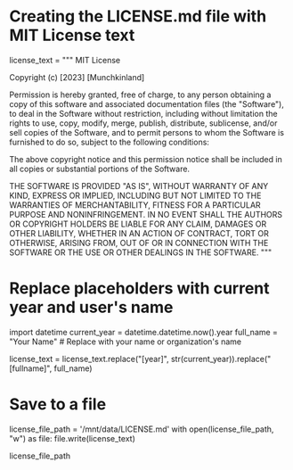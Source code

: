 # Creating the LICENSE.md file with MIT License text

license_text = """
MIT License

Copyright (c) [2023] [Munchkinland]

Permission is hereby granted, free of charge, to any person obtaining a copy
of this software and associated documentation files (the "Software"), to deal
in the Software without restriction, including without limitation the rights
to use, copy, modify, merge, publish, distribute, sublicense, and/or sell
copies of the Software, and to permit persons to whom the Software is
furnished to do so, subject to the following conditions:

The above copyright notice and this permission notice shall be included in all
copies or substantial portions of the Software.

THE SOFTWARE IS PROVIDED "AS IS", WITHOUT WARRANTY OF ANY KIND, EXPRESS OR
IMPLIED, INCLUDING BUT NOT LIMITED TO THE WARRANTIES OF MERCHANTABILITY,
FITNESS FOR A PARTICULAR PURPOSE AND NONINFRINGEMENT. IN NO EVENT SHALL THE
AUTHORS OR COPYRIGHT HOLDERS BE LIABLE FOR ANY CLAIM, DAMAGES OR OTHER
LIABILITY, WHETHER IN AN ACTION OF CONTRACT, TORT OR OTHERWISE, ARISING FROM,
OUT OF OR IN CONNECTION WITH THE SOFTWARE OR THE USE OR OTHER DEALINGS IN THE
SOFTWARE.
"""

# Replace placeholders with current year and user's name
import datetime
current_year = datetime.datetime.now().year
full_name = "Your Name"  # Replace with your name or organization's name

license_text = license_text.replace("[year]", str(current_year)).replace("[fullname]", full_name)

# Save to a file
license_file_path = '/mnt/data/LICENSE.md'
with open(license_file_path, "w") as file:
    file.write(license_text)

license_file_path
